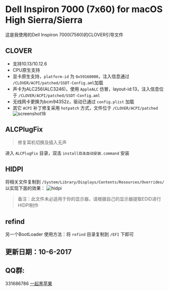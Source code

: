 # Dell Inspiron 7000 (7x60) for macOS High Sierra/Sierra

这是我使用的Dell Inspiron 7000(7560)的CLOVER引导文件
## CLOVER
* 支持10.13/10.12.6
* CPU原生支持
* 显卡原生支持，`platform-id` 为 `0x59160000`，注入信息通过 `/CLOVER/ACPI/patched/SSDT-Config.aml`加载
* 声卡为ALC256(ALC3246)，使用 `AppleALC` 仿冒，layout-id:13，注入信息位于 `/CLOVER/ACPI/patched/SSDT-Config.aml`
* 无线网卡更换为bcm94352z，驱动已通过 `config.plist` 加载
* 其它 `ACPI` 补丁修复采用 `hotpatch` 方式，文件位于 `/CLOVER/ACPI/patched`
![screenshot18](http://ous2s14vo.bkt.clouddn.com/screenshot18.png)


## ALCPlugFix
> 修复耳机切换及插入无声

进入 `ALCPlugFix` 目录，双击 `install双击自动安装.command` 安装

## HIDPI
将相关文件复制到 `/System/Library/Displays/Contents/Resources/Overrides/` 以实现下面的效果：
![hidpi](http://ous2s14vo.bkt.clouddn.com/hidpi.png)

> 备注：此文件未必适用于你的显示器，请根据自己的显示器提取EDID进行HIDPI制作

## refind
另一个BootLoader
使用方法：将 `refind` 目录复制到 `/EFI` 下即可


## 更新日期：10-6-2017

## QQ群:
331686786 [一起黑苹果](http://shang.qq.com/wpa/qunwpa?idkey=db511a29e856f37cbb871108ffa77a6e79dde47e491b8f2c8d8fe4d3c310de91)

